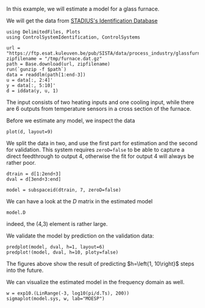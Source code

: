 In this example, we will estimate a model for a glass furnace. 

We will get the data from [STADIUS's Identification Database](https://homes.esat.kuleuven.be/~smc/daisy/daisydata.html)

```@example furnace
using DelimitedFiles, Plots
using ControlSystemIdentification, ControlSystems

url = "https://ftp.esat.kuleuven.be/pub/SISTA/data/process_industry/glassfurnace.dat.gz"
zipfilename = "/tmp/furnace.dat.gz"
path = Base.download(url, zipfilename)
run(`gunzip -f $path`)
data = readdlm(path[1:end-3])
u = data[:, 2:4]'  
y = data[:, 5:10]'
d = iddata(y, u, 1)
```
The input consists of two heating inputs and one cooling input, while there are 6 outputs from temperature sensors in a cross section of the furnace.

Before we estimate any model, we inspect the data
```@example furnace
plot(d, layout=9)
```

We split the data in two, and use the first part for estimation and the second for validation. This system requires `zeroD=false` to be able to capture a direct feedthrough to output 4, otherwise the fit for output 4 will always be rather poor.
```@example furnace
dtrain = d[1:2end÷3]
dval = d[3end÷3:end]

model = subspaceid(dtrain, 7, zeroD=false)
```
We can have a look at the $D$ matrix in the estimated model
```@example furnace
model.D
```
indeed, the (4,3) element is rather large. 

We validate the model by prediction on the validation data:
```@example furnace
predplot(model, dval, h=1, layout=6)
predplot!(model, dval, h=10, ploty=false)
```
The figures above show the result of predicting $h=\left{1, 10\right}$ steps into the future.

We can visualize the estimated model in the frequency domain as well. 
```@example furnace
w = exp10.(LinRange(-3, log10(pi/d.Ts), 200))
sigmaplot(model.sys, w, lab="MOESP")
```

